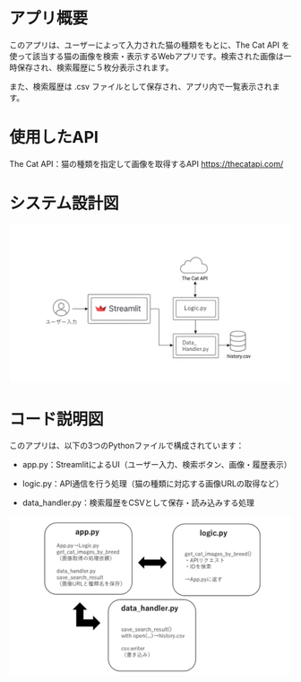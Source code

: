 # アプリ概要
このアプリは、ユーザーによって入力された猫の種類をもとに、The Cat API を使って該当する猫の画像を検索・表示するWebアプリです。検索された画像は一時保存され、検索履歴に５枚分表示されます。

また、検索履歴は .csv ファイルとして保存され、アプリ内で一覧表示されます。

# 使用したAPI
The Cat API：猫の種類を指定して画像を取得するAPI
https://thecatapi.com/


# システム設計図
![system_diagram](overview.png)


# コード説明図
このアプリは、以下の3つのPythonファイルで構成されています：

- app.py：StreamlitによるUI（ユーザー入力、検索ボタン、画像・履歴表示）

- logic.py：API通信を行う処理（猫の種類に対応する画像URLの取得など）

- data_handler.py：検索履歴をCSVとして保存・読み込みする処理

![layout_diagram](cord.png)
